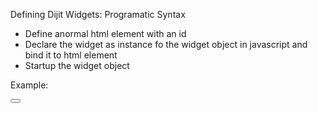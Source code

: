 Defining Dijit Widgets: Programatic Syntax

- Define anormal html element with an id
- Declare the widget as instance fo the widget object in javascript and bind it to html element
- Startup the widget object

Example:

<button id="btn"></button>

<script>
    require(["dijit/form/Button", "dojo/domReady!"], function(Button) {
        var button = new Button({label: "Click Me!",
            onClick: function() {
                console.log("First button was clicked!");
                }
            },
            "btn");
            button.startup();
        })
    })
</script>